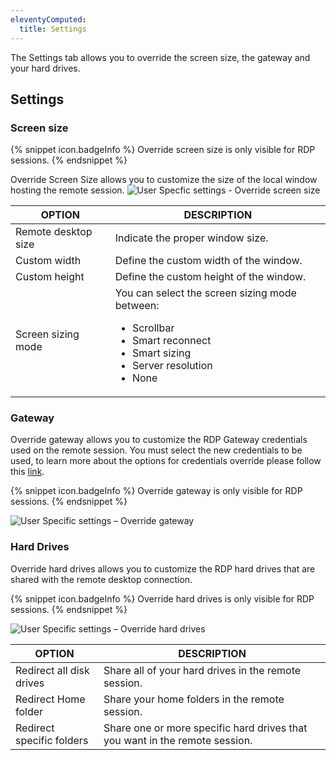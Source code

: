 ```yaml
---
eleventyComputed:
  title: Settings
---
```

The Settings tab allows you to override the screen size, the gateway and your hard drives.

## Settings

### Screen size
{% snippet icon.badgeInfo %}
Override screen size is only visible for RDP sessions.
{% endsnippet %}

Override Screen Size allows you to customize the size of the local window hosting the remote session.
![User Specfic settings - Override screen size](https://cdnweb.devolutions.net/docs/en/rdm/mac/clip10340.png)

| OPTION              | DESCRIPTION                             |
|---------------------|-----------------------------------------|
| Remote desktop size | Indicate the proper window size.        |
| Custom width        | Define the custom width of the window.  |
| Custom height       | Define the custom height of the window. |
| Screen sizing mode  | You can select the screen sizing mode between:<ul><li>Scrollbar</li><li>Smart reconnect</li><li>Smart sizing</li><li>Server resolution</li><li>None</li></ul> |

### Gateway
Override gateway allows you to customize the RDP Gateway credentials used on the remote session. You must select the new credentials to be used, to learn more about the options for credentials override please follow this [link](UserSpecificSettings_Overridecredentials).

{% snippet icon.badgeInfo %}
Override gateway is only visible for RDP sessions.
{% endsnippet %}

![User Specific settings – Override gateway](https://cdnweb.devolutions.net/docs/en/rdm/mac/clip10341.png)

### Hard Drives
Override hard drives allows you to customize the RDP hard drives that are shared with the remote desktop connection.

{% snippet icon.badgeInfo %}
Override hard drives is only visible for RDP sessions.
{% endsnippet %}

![User Specific settings – Override hard drives](https://cdnweb.devolutions.net/docs/en/rdm/mac/clip10342.png)

| OPTION                    | DESCRIPTION                                                                 |
|---------------------------|-----------------------------------------------------------------------------|
| Redirect all disk drives  | Share all of your hard drives in the remote session.                        |
| Redirect Home folder      | Share your home folders in the remote session.                              |
| Redirect specific folders | Share one or more specific hard drives that you want in the remote session. |
